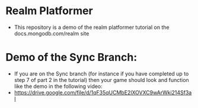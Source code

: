 # Realm Platformer 
- This repository is a demo of the realm platformer tutorial on the docs.mongodb.com/realm site

# Demo of the Sync Branch:
- If you are on the Sync branch (for instance if you have completed up to step 7 of part 2 in the tutorial) then your game should look and function like the demo in the following video:
- https://drive.google.com/file/d/1qF35qUCMbE2lXOVXC9wArWki214Sf3al